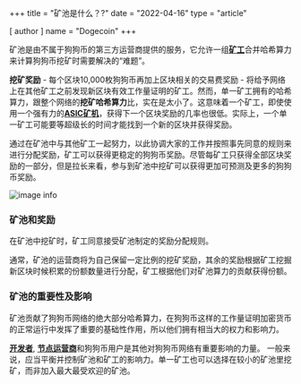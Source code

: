 +++
title = "矿池是什么？?"
date = "2022-04-16"
type = "article"

[ author ]
  name = "Dogecoin"
+++

矿池是由不属于狗狗币的第三方运营商提供的服务，它允许一组[**矿工**](/zh-cn/dogepedia/articles/what-is-a-miner/)合并哈希算力来计算狗狗币挖矿时需要解决的“难题”。

**挖矿奖励** - 每个区块10,000枚狗狗币再加上区块相关的交易费奖励 - 将给予网络上在其他矿工之前发现新区块有效工作量证明的矿工。然而，单一矿工拥有的哈希算力，跟整个网络的**挖矿哈希算力**比，实在是太小了。这意味着一个矿工，即使使用一个强有力的[**ASIC矿机**](/zh-cn/dogepedia/how-tos/mining-dogecoin/#ASICs)，获得下一个区块奖励的几率也很低。实际上，一个单一矿工可能要等超级长的时间才能找到一个新的区块并获得奖励。

通过在矿池中与其他矿工一起努力，以此协调大家的工作并按照事先同意的规则来进行分配奖励，矿工可以获得更稳定的狗狗币奖励。尽管每矿工只获得全部区块奖励的一部分，但是拉长来看，参与到矿池中挖矿可以获得更加可预测及更多的狗狗币奖励。

![image info](/assets/images/dogepedia/6.png)
### 矿池和奖励
在矿池中挖矿时，矿工同意接受矿池制定的奖励分配规则。

通常，矿池的运营商将为自己保留一定比例的挖矿奖励，其余的奖励根据矿工挖掘新区块时候积累的份额数量进行分配，矿工根据他们对矿池算力的贡献获得份额。

### 矿池的重要性及影响

矿池贡献了狗狗币网络的绝大部分哈希算力，在狗狗币这样的工作量证明加密货币的正常运行中发挥了重要的基础性作用，所以他们拥有相当大的权力和影响力。

[**开发者**](/zh-cn/dogepedia/articles/dogecoin-developers/), [**节点运营商**](/zh-cn/dogepedia/articles/what-is-a-node/#full-nodes)和狗狗币用户是其他对狗狗币网络有重要影响的力量。 一般来说，应当平衡并控制矿池和矿工的影响力。单一矿工也可以选择在较小的矿池里挖矿，而非加入最大最受欢迎的矿池。

